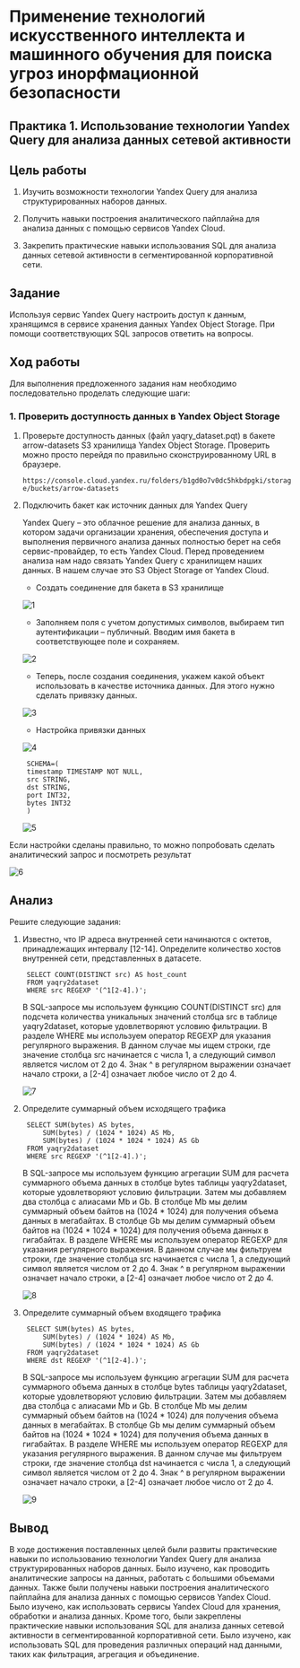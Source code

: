 # Применение технологий искусственного интеллекта и машинного обучения для поиска угроз инорфмационной безопасности

## Практика 1. Использование технологии Yandex Query для анализа данных сетевой активности

## Цель работы

1. Изучить возможности технологии Yandex Query для анализа
структурированных наборов данных.

2. Получить навыки построения аналитического пайплайна для анализа данных с помощью сервисов Yandex Cloud.

3. Закрепить практические навыки использования SQL для анализа данных сетевой активности в сегментированной корпоративной сети.

## Задание

Используя сервис Yandex Query настроить доступ к данным, хранящимся в сервисе хранения данных Yandex Object Storage. При помощи соответствующих SQL запросов ответить на вопросы.

## Ход работы

Для выполнения предложенного задания нам необходимо последовательно проделать следующие шаги:

### 1. Проверить доступность данных в Yandex Object Storage

1. Проверьте доступность данных (файл yaqry_dataset.pqt) в бакете arrow-datasets S3 хранилища Yandex Object Storage. Проверить можно просто перейдя по правильно сконструированному URL в браузере.

    `https://console.cloud.yandex.ru/folders/b1gd0o7v0dc5hkbdpgki/storage/buckets/arrow-datasets`

2. Подключить бакет как источник данных для Yandex Query

    Yandex Query – это облачное решение для анализа данных, в котором задачи организации хранения, обеспечения доступа и выполнения первичного анализа данных полностью берет на себя сервис-провайдер, то есть Yandex Cloud.
    Перед проведением анализа нам надо связать Yandex Query с хранилищем наших данных. В нашем случае это S3 Object Storage от Yandex Cloud.

   - Создать соединение для бакета в S3 хранилище

   ![1](https://github.com/EkaterinaBriskova/Yandex_Query/assets/90749103/62d66e70-c339-4934-aee0-7870b866e2c3)

   - Заполняем поля с учетом допустимых символов, 
   выбираем тип аутентификации – публичный. 
   Вводим имя бакета в соответствующее поле и сохраняем.
   
   ![2](https://github.com/EkaterinaBriskova/Yandex_Query/assets/90749103/b9aa4e61-e359-49d5-bf40-0a73d90a3b1d)

   - Теперь, после создания соединения, укажем какой объект использовать
   в качестве источника данных. Для этого нужно сделать привязку данных.
   
   ![3](https://github.com/EkaterinaBriskova/Yandex_Query/assets/90749103/30428787-1b19-434d-9a28-23acf9e1d50c)

   - Настройка привязки данных
   
   ![4](https://github.com/EkaterinaBriskova/Yandex_Query/assets/90749103/4b7ffa1f-c872-44cb-ae57-7f635bfbd4da)

    <!-- -->

        SCHEMA=(
        timestamp TIMESTAMP NOT NULL,
        src STRING,
        dst STRING,
        port INT32,
        bytes INT32
        )
   
    ![5](https://github.com/EkaterinaBriskova/Yandex_Query/assets/90749103/eb01a14c-fb83-45a0-9781-99a957568031)

Если настройки сделаны правильно, то можно попробовать сделать 
аналитический запрос и посмотреть результат

![6](https://github.com/EkaterinaBriskova/Yandex_Query/assets/90749103/b309d7c4-515b-4dc6-a8e8-c6b9e71d2ed9)

## Анализ

Решите следующие задания:

1. Известно, что IP адреса внутренней сети начинаются с октетов, принадлежащих интервалу [12-14]. Определите количество хостов внутренней сети, представленных в датасете.

    <!-- -->

        SELECT COUNT(DISTINCT src) AS host_count
        FROM yaqry2dataset
        WHERE src REGEXP '(^1[2-4].)';

    В SQL-запросе мы используем функцию COUNT(DISTINCT src) для подсчета количества уникальных значений столбца src в таблице yaqry2dataset, которые удовлетворяют условию фильтрации. В разделе WHERE мы используем оператор REGEXP для указания регулярного выражения. В данном случае мы ищем строки, где значение столбца src начинается с числа 1, а следующий символ является числом от 2 до 4. Знак ^ в регулярном выражении означает начало строки, а \[2-4\] означает любое число от 2 до 4.

    ![7](https://github.com/EkaterinaBriskova/Yandex_Query/assets/90749103/bbb6bf81-b5e4-4f3d-93c1-c01712539d04)

2. Определите суммарный объем исходящего трафика

    <!-- -->

        SELECT SUM(bytes) AS bytes, 
            SUM(bytes) / (1024 * 1024) AS Mb,
            SUM(bytes) / (1024 * 1024 * 1024) AS Gb
        FROM yaqry2dataset
        WHERE src REGEXP '(^1[2-4].)';

    В SQL-запросе мы используем функцию агрегации SUM для расчета суммарного объема данных в столбце bytes таблицы yaqry2dataset, которые удовлетворяют условию фильтрации. Затем мы добавляем два столбца с алиасами Mb и Gb. В столбце Mb мы делим суммарный объем байтов на (1024
    \* 1024) для получения объема данных в мегабайтах. В столбце Gb мы делим суммарный объем байтов на (1024 \* 1024 \* 1024) для получения объема данных в гигабайтах. В разделе WHERE мы используем оператор REGEXP для указания регулярного выражения. В данном случае мы фильтруем строки, где значение столбца src начинается с числа 1, а следующий символ является числом от 2 до 4. Знак ^ в регулярном выражении означает начало строки, а \[2-4\] означает любое число от 2 до 4.
   
    ![8](https://github.com/EkaterinaBriskova/Yandex_Query/assets/90749103/dc2cf200-450c-448d-9ea0-33a1db5e0f01)

3. Определите суммарный объем входящего трафика

    <!-- -->

        SELECT SUM(bytes) AS bytes, 
            SUM(bytes) / (1024 * 1024) AS Mb,
            SUM(bytes) / (1024 * 1024 * 1024) AS Gb
        FROM yaqry2dataset
        WHERE dst REGEXP '(^1[2-4].)';

    В SQL-запросе мы используем функцию агрегации SUM для расчета суммарного объема данных в столбце bytes таблицы yaqry2dataset, которые удовлетворяют условию фильтрации. Затем мы добавляем два столбца с алиасами Mb и Gb. В столбце Mb мы делим суммарный объем байтов на (1024
    \* 1024) для получения объема данных в мегабайтах. В столбце Gb мы делим суммарный объем байтов на (1024 \* 1024 \* 1024) для получения объема данных в гигабайтах. В разделе WHERE мы используем оператор REGEXP для указания регулярного выражения. В данном случае мы фильтруем строки, где значение столбца dst начинается с числа 1, а следующий символ является числом от 2 до 4. Знак ^ в регулярном выражении означает начало строки, а \[2-4\] означает любое число от 2 до 4.

    ![9](https://github.com/EkaterinaBriskova/Yandex_Query/assets/90749103/e502939a-da52-47cc-a548-a72c518ba9cf)

## Вывод

В ходе достижения поставленных целей были развиты практические навыки по использованию технологии Yandex Query для анализа структурированных наборов данных. Было изучено, как проводить аналитические запросы на данных, работать с большими объемами данных. Также были получены навыки построения аналитического пайплайна для анализа данных с помощью сервисов Yandex Cloud. Было изучено, как использовать сервисы Yandex Cloud для хранения, обработки и анализа данных. Кроме того, были закреплены практические навыки использования SQL для анализа данных сетевой активности в сегментированной корпоративной сети. Было изучено, как использовать SQL для проведения различных операций над данными, таких как фильтрация, агрегация и объединение.
